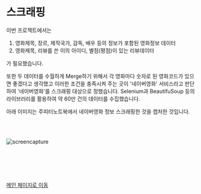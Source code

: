 # 스크래핑

이번 프로젝트에서는 

1. 영화제목, 장르, 제작국가, 감독, 배우 등의 정보가 포함된 영화정보 데이터
2. 영화제목, 리뷰를 쓴 이의 아이디, 별점(평점)이 있는 리뷰데이터

가 필요했습니다. 

또한 두 데이터를 수월하게 Merge하기 위해서 각 영화마다 숫자로 된 영화코드가 있으면 좋겠다고 생각했고
이러한 조건을 충족시켜 주는 곳이 '네이버영화' 서비스라고 판단하여 '네이버영화'를 스크래핑 대상으로 정했습니다. 
Selenium과 BeautifuSoup 등의 라이브러리를 활용하여 약 60만 건의 데이터를 수집했습니다. 

아래 이미지는 주피터노트북에서 네이버영화 정보 스크래핑한 것을 캡처한 것입니다. 

<br>
<br>


![screencapture](https://user-images.githubusercontent.com/63857497/127466235-2c18059b-f917-46bc-9fce-0c322f181d29.png)


<br>
<br>
<br>
<br>

<a href="https://github.com/ginttone/Multi_A_2Team">메인 페이지로 이동</a>
